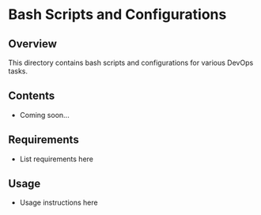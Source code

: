 # Bash Scripts and Configurations

## Overview

This directory contains bash scripts and configurations for various DevOps tasks.

## Contents

- Coming soon...

## Requirements

- List requirements here

## Usage

- Usage instructions here
